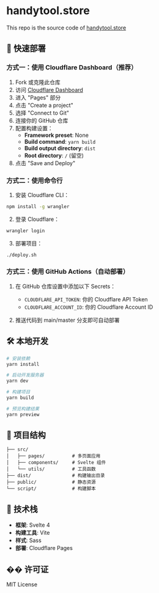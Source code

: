 # handytool.store

This repo is the source code of [handytool.store](http://www.handytool.store)

## 🚀 快速部署

### 方式一：使用 Cloudflare Dashboard（推荐）

1. Fork 或克隆此仓库
2. 访问 [Cloudflare Dashboard](https://dash.cloudflare.com/)
3. 进入 "Pages" 部分
4. 点击 "Create a project"
5. 选择 "Connect to Git"
6. 连接你的 GitHub 仓库
7. 配置构建设置：
   - **Framework preset**: None
   - **Build command**: `yarn build`
   - **Build output directory**: `dist`
   - **Root directory**: `/` (留空)
8. 点击 "Save and Deploy"

### 方式二：使用命令行

1. 安装 Cloudflare CLI：
```bash
npm install -g wrangler
```

2. 登录 Cloudflare：
```bash
wrangler login
```

3. 部署项目：
```bash
./deploy.sh
```

### 方式三：使用 GitHub Actions（自动部署）

1. 在 GitHub 仓库设置中添加以下 Secrets：
   - `CLOUDFLARE_API_TOKEN`: 你的 Cloudflare API Token
   - `CLOUDFLARE_ACCOUNT_ID`: 你的 Cloudflare Account ID

2. 推送代码到 main/master 分支即可自动部署

## 🛠️ 本地开发

```bash
# 安装依赖
yarn install

# 启动开发服务器
yarn dev

# 构建项目
yarn build

# 预览构建结果
yarn preview
```

## 📁 项目结构

```
├── src/
│   ├── pages/          # 多页面应用
│   ├── components/     # Svelte 组件
│   └── utils/          # 工具函数
├── dist/               # 构建输出目录
├── public/             # 静态资源
└── script/             # 构建脚本
```

## 🔧 技术栈

- **框架**: Svelte 4
- **构建工具**: Vite
- **样式**: Sass
- **部署**: Cloudflare Pages

## �� 许可证

MIT License

